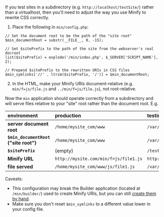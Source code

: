 If you test sites in a subdirectory (e.g. ` http://localhost/testSite/ `) rather than a virtualhost, then you'll need to adjust the way you use Minify to rewrite CSS correctly.

1. Place the following in ` min/config.php `:
```
// Set the document root to be the path of the "site root"
$min_documentRoot = substr(__FILE__, 0, -15);

// Set $sitePrefix to the path of the site from the webserver's real docroot
list($sitePrefix) = explode('/min/index.php', $_SERVER['SCRIPT_NAME'], 2);

// Prepend $sitePrefix to the rewritten URIs in CSS files
$min_symlinks['//' . ltrim($sitePrefix, '/')] = $min_documentRoot;
```

2. In the HTML, make your Minify URIs document-relative (e.g. ` min/f=js/file.js ` and ` ../min/f=js/file.js `), not root-relative.

Now the ` min ` application should operate correctly from a subdirectory and will serve files relative to your "site" root rather than the document root. E.g.

| **environment** | production | testing |
|:----------------|:-----------|:--------|
| **server document root** | ` /home/mysite_com/www ` | ` /var/www ` |
| **` $min_documentRoot ` ("site root")** | ` /home/mysite_com/www ` | ` /var/www/testSite ` |
| **` $sitePrefix `** | (empty)    | ` /testSite ` |
| **Minify URL**  | ` http://mysite.com/min/f=js/file1.js ` | ` http://localhost/testSite/min/f=js/file1.js ` |
| **file served** | ` /home/mysite_com/www/js/file1.js ` | ` /var/www/testSite/js/file1.js ` |

Caveats:
  * This configuration may break the Builder application (located at ` /min/builder/ `) used to create Minify URIs, but you can still [create them by hand](http://code.google.com/p/minify/source/browse/tags/release_2.1.3/min/README.txt#18).
  * Make sure you don't reset ` $min_symlinks ` to a different value lower in your config file.